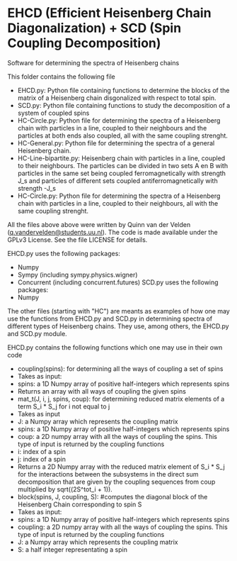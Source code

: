 # EHCD (Efficient Heisenberg Chain Diagonalization) + SCD (Spin Coupling Decomposition)
Software for determining the spectra of Heisenberg chains

This folder contains the following file

  * EHCD.py: Python file containing functions to determine the blocks of the matrix of a Heisenberg chain disgonalized with respect to total spin.
  * SCD.py: Python file containing functions to study the decomposition of a system of coupled spins
  * HC-Circle.py: Python file for determining the spectra of a Heisenberg chain with particles in a line, coupled to their neighbours and the particles at both ends also coupled, all with the same coupling strenght.
  * HC-General.py: Python file for determining the spectra of a general Heisenberg chain.
  * HC-Line-bipartite.py: Heisenberg chain with particles in a line, coupled to their neighbours. The particles can be divided in two sets A en B with particles in the same set being coupled ferromagnetically with strength J_s and particles of different sets coupled antiferromagnetically with strength -J_s
  * HC-Circle.py: Python file for determining the spectra of a Heisenberg chain with particles in a line, coupled to their neighbours, all with the same coupling strenght.


All the files above above were written by Quinn van der Velden (q.vandervelden@students.uu.nl). The code is made available under the GPLv3 License. See the
file LICENSE for details.


EHCD.py uses the following packages:
* Numpy
* Sympy (including sympy.physics.wigner)
* Concurrent (including concurrent.futures)
SCD.py uses the following packages:
* Numpy

The other files (starting with "HC") are meants as examples of how one may use the functions from EHCD.py and SCD.py in determining spectra of different types of Heisenberg chains. They use, among others, the EHCD.py and SCD.py module.

EHCD.py contains the following functions which one may use in their own code
 * coupling(spins): for determining all the ways of coupling a set of spins
  * Takes as input:
   * spins: a 1D Numpy array of positive half-integers which represents spins
  * Returns an array with all ways of coupling the given spins
 * mat_t(J, i, j, spins, coup): for determining reduced matrix elements of a term S_i * S_j for i not equal to j
  * Takes as input
   * J: a Numpy array which represents the coupling matrix
   * spins: a 1D Numpy array of positive half-integers which represents spins
   * coup: a 2D numpy array with all the ways of coupling the spins. This type of input is returned by the coupling functions
   * i: index of a spin
   * j: index of a spin
  * Returns a 2D Numpy array with the reduced matrix element of S_i * S_j for the interactions between the subsystems in the direct sum decomposition that are given by the coupling sequences from coup multiplied by sqrt((2S^tot_i + 1)).
 * block(spins, J, coupling, S): #computes the diagonal block of the Heisenberg Chain corresponding to spin S
  * Takes as input:
   * spins: a 1D Numpy array of positive half-integers which represents spins
   * coupling: a 2D numpy array with all the ways of coupling the spins. This type of input is returned by the coupling functions
   * J: a Numpy array which represents the coupling matrix
   * S: a half integer representating a spin
